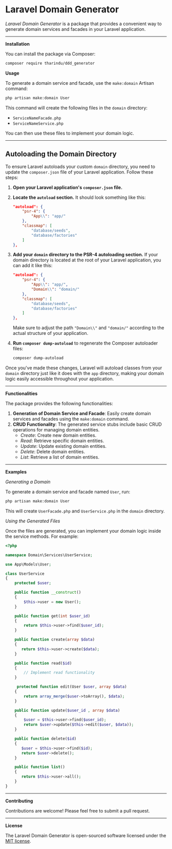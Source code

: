 # Laravel Domain Generator

_Laravel Domain Generator_ is a package that provides a convenient way to generate domain services and facades in your Laravel application.

---

**Installation**

You can install the package via Composer:

```bash
composer require tharindu/ddd_generator
```

**Usage**

To generate a domain service and facade, use the `make:domain` Artisan command:

```bash
php artisan make:domain User
```

This command will create the following files in the `domain` directory:

- `ServiceNameFacade.php`
- `ServiceNameService.php`

You can then use these files to implement your domain logic.

---

## Autoloading the Domain Directory

To ensure Laravel autoloads your custom `domain` directory, you need to update the `composer.json` file of your Laravel application. Follow these steps:

1. **Open your Laravel application's `composer.json` file.**

2. **Locate the `autoload` section.** It should look something like this:

   ```json
   "autoload": {
       "psr-4": {
           "App\\": "app/"
       },
       "classmap": [
           "database/seeds",
           "database/factories"
       ]
   },
   ```

3. **Add your `domain` directory to the PSR-4 autoloading section.** If your domain directory is located at the root of your Laravel application, you can add it like this:

   ```json
   "autoload": {
       "psr-4": {
           "App\\": "app/",
           "Domain\\": "domain/"
       },
       "classmap": [
           "database/seeds",
           "database/factories"
       ]
   },
   ```

   Make sure to adjust the path `"Domain\\"` and `"domain/"` according to the actual structure of your application.

4. **Run `composer dump-autoload`** to regenerate the Composer autoloader files:

   ```bash
   composer dump-autoload
   ```

Once you've made these changes, Laravel will autoload classes from your `domain` directory just like it does with the `app` directory, making your domain logic easily accessible throughout your application.

---

**Functionalities**

The package provides the following functionalities:

1. **Generation of Domain Service and Facade**: Easily create domain services and facades using the `make:domain` command.
2. **CRUD Functionality**: The generated service stubs include basic CRUD operations for managing domain entities.
   - _Create_: Create new domain entities.
   - _Read_: Retrieve specific domain entities.
   - _Update_: Update existing domain entities.
   - _Delete_: Delete domain entities.
   - _List_: Retrieve a list of domain entities.

---

**Examples**

_Generating a Domain_

To generate a domain service and facade named `User`, run:

```bash
php artisan make:domain User
```

This will create `UserFacade.php` and `UserService.php` in the `domain` directory.

_Using the Generated Files_

Once the files are generated, you can implement your domain logic inside the service methods. For example:

```php
<?php

namespace Domain\Services\UserService;

use App\Models\User;

class UserService
{
    protected $user;

    public function __construct()
    {
        $this->user = new User();
    }

    public function get(int $user_id)
    {
        return $this->user->find($user_id);
    }

    public function create(array $data)
    {
       return $this->user->create($data);
    }

    public function read($id)
    {
        // Implement read functionality
    }

     protected function edit(User $user, array $data)
    {
        return array_merge($user->toArray(), $data);
    }

    public function update($user_id , array $data)
    {
        $user = $this->user->find($user_id);
        return $user->update($this->edit($user, $data));
    }

    public function delete($id)
    {
       $user = $this->user->find($id);
       return $user->delete();
    }

    public function list()
    {
       return $this->user->all();
    }
}
```

---

**Contributing**

Contributions are welcome! Please feel free to submit a pull request.

---

**License**

The Laravel Domain Generator is open-sourced software licensed under the [MIT license](https://opensource.org/licenses/MIT).
